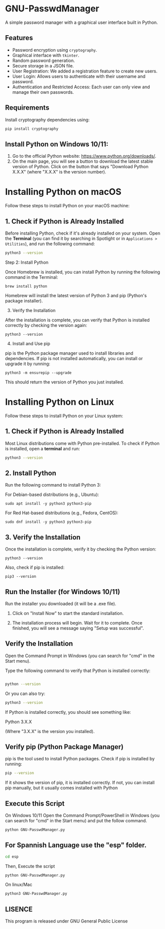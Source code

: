 # GNU-PasswdManager
A simple password manager with a graphical user interface built in Python.

## Features
- Password encryption using `cryptography`.
- Graphical interface with `tkinter`.
- Random password generation.
- Secure storage in a JSON file.
- User Registration: We added a registration feature to create new users.
- User Login: Allows users to authenticate with their username and password.
- Authentication and Restricted Access: Each user can only view and manage their own passwords.
  
## Requirements
Install cryptography dependencies using:
```bash
pip install cryptography
```
## Install Python on Windows 10/11:
1. Go to the official Python website: https://www.python.org/downloads/.
2. On the main page, you will see a button to download the latest stable version of Python. Click on the button that says "Download Python X.X.X" (where "X.X.X" is the version number).

# Installing Python on macOS

Follow these steps to install Python on your macOS machine:

## 1. Check if Python is Already Installed

Before installing Python, check if it's already installed on your system. Open the **Terminal** (you can find it by searching in Spotlight or in `Applications > Utilities`), and run the following command:

```bash
python3 --version
```
Step 2: Install Python

Once Homebrew is installed, you can install Python by running the following command in the Terminal:
```
brew install python
```
Homebrew will install the latest version of Python 3 and pip (Python's package installer).

3. Verify the Installation

After the installation is complete, you can verify that Python is installed correctly by checking the version again:
```
python3 --version
```
4. Install and Use pip

pip is the Python package manager used to install libraries and dependencies. If pip is not installed automatically, you can install or upgrade it by running:
````
python3 -m ensurepip --upgrade
````
This should return the version of Python you just installed.

# Installing Python on Linux

Follow these steps to install Python on your Linux system:

## 1. Check if Python is Already Installed

Most Linux distributions come with Python pre-installed. To check if Python is installed, open a **terminal** and run:

```bash
python3 --version
````

## 2. Install Python

Run the following command to install Python 3:

For Debian-based distributions (e.g., Ubuntu):

```
sudo apt install -y python3 python3-pip
````
For Red Hat-based distributions (e.g., Fedora, CentOS):

````
sudo dnf install -y python3 python3-pip
````
## 3. Verify the Installation

Once the installation is complete, verify it by checking the Python version:

````
python3 --version
````
Also, check if pip is installed:

````
pip3 --version
````

## Run the Installer (for Windows 10/11)

Run the installer you downloaded (it will be a .exe file).
    
  1. Click on "Install Now" to start the standard installation.

  2. The installation process will begin. Wait for it to complete. Once finished, you will see a message saying "Setup was successful".
     
## Verify the Installation

 Open the Command Prompt in Windows (you can search for "cmd" in the Start menu).

  Type the following command to verify that Python is installed correctly:
```bash

python --version
```

Or you can also try:
```bash
python3 --version
```
If Python is installed correctly, you should see something like:

Python 3.X.X

 (Where "3.X.X" is the version you installed).
 
 ## Verify pip (Python Package Manager)

pip is the tool used to install Python packages. Check if pip is installed by running:

```bash
pip --version
```
If it shows the version of pip, it is installed correctly. If not, you can install pip manually, but it usually comes installed with Python


## Execute this Script

On Windows 10/11 Open the Command Prompt/PowerShell in Windows (you can search for "cmd" in the Start menu) and put the follow command.
```bash
python GNU-PasswdManager.py
```

## For Spannish Language use the "esp" folder.
```bash
cd esp
```

Then, Execute the script

```bash
python GNU-PasswdManager.py
```

On linux/Mac

```bash
python3 GNU-PasswdManager.py
```

## LISENCE

This program is released under GNU General Public License 
